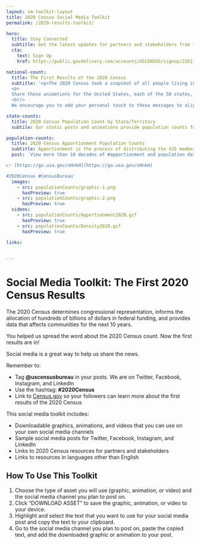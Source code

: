 ```yaml
---
layout: sm-toolkit-layout
title: 2020 Census Social Media Toolkit
permalink: /2020-results-toolkit/

hero:
  title: Stay Connected
  subtitle: Get the latest updates for partners and stakeholders from the U.S. Census Bureau.
  cta: 
    text: Sign Up
    href: https://public.govdelivery.com/accounts/USCENSUS/signup/22611

national-count:
  title: The First Results of the 2020 Census
  subtitle: '<p>The 2020 Census took a snapshot of all people living in the United States on April 1, 2020 and the results are in. According to the 2020 Census, the number of people living in the United States was 331,449,281.</p>
  <p>
  Share these animations for the United States, each of the 50 states, the District of Columbia, and Puerto Rico.
  <br/>
  We encourage you to add your personal touch to these messages to align with the interests of your audience.</p>'

state-counts: 
  title: 2020 Census Population Count by State/Territory
  subtile: Our static posts and animations provide population counts for all 50 states, the District of Columbia, and Puerto Rico. Each product shows changes from the 2010 Census to the 2020 Census by geography.

population-counts:
  title: 2020 Census Apportionment Population Counts
  subtitle: Apportionment is the process of distributing the 435 memberships, or seats, in the U.S. House of Representatives among the 50 states based on the apportionment population counts from the 2020 Census. The “Historical Apportionment Data Map” displays apportionment results for each census from 1910 to 2020.
  post: 'View more than 10 decades of #apportionment and population data by exploring our updated, interactive Historical Apportionment Data Map

👉 [https://go.usa.gov/xHnkH](https://go.usa.gov/xHnkH) 

#2020Census #CensusBureau'
  images: 
    - src: populationCounts/graphic-1.png
      hasPreview: true
    - src: populationCounts/graphic-2.png
      hasPreview: true
  videos:
    - src: populationCounts/Apportionment2020.gif
      hasPreview: true
    - src: populationCounts/Density2020.gif
      hasPreview: true

links:
  

---
```

# Social Media Toolkit: The First 2020 Census Results
The 2020 Census determines congressional representation, informs the allocation of hundreds of billions of dollars in federal funding, and provides data that affects communities for the next 10 years.

You helped us spread the word about the 2020 Census count. Now the first results are in!

Social media is a great way to help us share the news.

Remember to:
- Tag **@uscensusbureau** in your posts. We are on Twitter, Facebook, Instagram, and LinkedIn
- Use the hashtag: **#2020Census**
- Link to [Census.gov](https://www.census.gov/) so your followers can learn more about the first results of the 2020 Census

This social media toolkit includes:
- Downloadable graphics, animations, and videos that you can use on your own social media channels
- Sample social media posts for Twitter, Facebook, Instagram, and LinkedIn
- Links to 2020 Census resources for partners and stakeholders
- Links to resources in languages other than English

## How To Use This Toolkit
1. Choose the type of asset you will use (graphic, animation, or video) and the social media channel you plan to post on.
2. Click “DOWNLOAD ASSET” to save the graphic, animation, or video to your device.
3. Highlight and select the text that you want to use for your social media post and copy the text to your clipboard.
4. Go to the social media channel you plan to post on, paste the copied text, and add the downloaded graphic or animation to your post.
